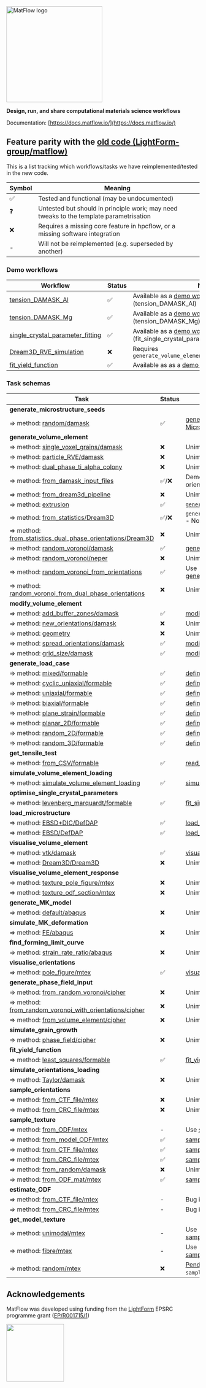 <img src="https://docs.matflow.io/stable/_static/images/logo-90dpi.png" width="250" alt="MatFlow logo"/>

**Design, run, and share computational materials science workflows**

Documentation: [https://docs.matflow.io/](https://docs.matflow.io/)

## Feature parity with the [old code (LightForm-group/matflow)](https://github.com/LightForm-group/matflow)

This is a list tracking which workflows/tasks we have reimplemented/tested in the new code.

| Symbol | Meaning                                                                                |
| ------ | -------------------------------------------------------------------------------------- |
| ✅      | Tested and functional (may be undocumented)                                            |
| ❓      | Untested but should in principle work; may need tweaks to the template parametrisation |
| ❌      | Requires a missing core feature in hpcflow, or a missing software integration          |
| -      | Will not be reimplemented (e.g. superseded by another)                                 |

### Demo workflows

| Workflow                                                                                                                                          | Status | Notes                                                                                                                                                 |
| ------------------------------------------------------------------------------------------------------------------------------------------------- | ------ | ----------------------------------------------------------------------------------------------------------------------------------------------------- |
| [tension_DAMASK_Al](https://github.com/LightForm-group/UoM-CSF-matflow/blob/master/workflows/tension_DAMASK_Al.yml)                               | ✅      | Available as a [demo workflow](https://docs.matflow.io/stable/reference/workflows.html#tension-damask-al) (tension_DAMASK_Al)                         |
| [tension_DAMASK_Mg](https://github.com/LightForm-group/UoM-CSF-matflow/blob/master/workflows/tension_DAMASK_Mg.yml)                               | ✅      | Available as a [demo workflow](https://docs.matflow.io/stable/reference/workflows.html#tension-damask-mg) (tension_DAMASK_Mg)                         |
| [single_crystal_parameter_fitting](https://github.com/LightForm-group/UoM-CSF-matflow/blob/master/workflows/single_crystal_parameter_fitting.yml) | ✅      | Available as a [demo workflow](https://docs.matflow.io/stable/reference/workflows.html#fit-single-crystal-parameters) (fit_single_crystal_parameters) |
| [Dream3D_RVE_simulation](https://github.com/LightForm-group/UoM-CSF-matflow/blob/master/workflows/Dream3D_RVE_simulation.yml)                     | ❌      | Requires `generate_volume_element/from_statistics/Dream3D`                                                                                            |
| [fit_yield_function](https://github.com/LightForm-group/UoM-CSF-matflow/blob/master/workflows/fit_yield_function.yml)                             | ✅      | Available as as a [demo workflow](https://docs.matflow.io/stable/reference/workflows.html#fit-yield-funcs)                                            |


### Task schemas

| Task                                                                                                                                                                                | Status | Notes                                                                                                                                                                                                                                                                    |
| ----------------------------------------------------------------------------------------------------------------------------------------------------------------------------------- | ------ | ------------------------------------------------------------------------------------------------------------------------------------------------------------------------------------------------------------------------------------------------------------------------ |
| **generate_microstructure_seeds**                                                                                                                                                   |        |                                                                                                                                                                                                                                                                          |
| ⇒ method: [random/damask](https://github.com/LightForm-group/UoM-CSF-matflow/blob/569fa7bdc7006d04bd6ed2d4e4b6a114df23492e/task_schemas.yml#L363)                                   | ✅      | [generate_microstructure_seeds](https://docs.matflow.io/stable/reference/template_components/task_schemas.html#generate-microstructure-seeds) / [MicrostructureSeeds](https://docs.matflow.io/stable/reference/template_components/parameters.html#microstructure-seeds) |
| **generate_volume_element**                                                                                                                                                         |        |                                                                                                                                                                                                                                                                          |
| ⇒ method: [single_voxel_grains/damask](https://github.com/LightForm-group/UoM-CSF-matflow/blob/569fa7bdc7006d04bd6ed2d4e4b6a114df23492e/task_schemas.yml#L452)                      | ❌      | Unimplemented                                                                                                                                                                                                                                                            |
| ⇒ method: [particle_RVE/damask](https://github.com/LightForm-group/UoM-CSF-matflow/blob/569fa7bdc7006d04bd6ed2d4e4b6a114df23492e/task_schemas.yml#L477)                             | ❌      | Unimplemented                                                                                                                                                                                                                                                            |
| ⇒ method: [dual_phase_ti_alpha_colony](https://github.com/LightForm-group/UoM-CSF-matflow/blob/569fa7bdc7006d04bd6ed2d4e4b6a114df23492e/task_schemas.yml#L486)                      | ❌      | Unimplemented                                                                                                                                                                                                                                                            |
| ⇒ method: [from_damask_input_files](https://github.com/LightForm-group/UoM-CSF-matflow/blob/569fa7bdc7006d04bd6ed2d4e4b6a114df23492e/task_schemas.yml#L495)                         | ✅/❌    | Demo workflow: [damask-input-files](https://docs.matflow.io/stable/reference/workflows.html#damask-input-files); orientations not yet accepted                                                                                                                           |
| ⇒ method: [from_dream3d_pipeline](https://github.com/LightForm-group/UoM-CSF-matflow/blob/569fa7bdc7006d04bd6ed2d4e4b6a114df23492e/task_schemas.yml#L505)                           | ❌      | Unimplemented                                                                                                                                                                                                                                                            |
| ⇒ method: [extrusion](https://github.com/LightForm-group/UoM-CSF-matflow/blob/569fa7bdc7006d04bd6ed2d4e4b6a114df23492e/task_schemas.yml#L511)                                       | ✅      | [`generate_volume_element/extrusion`](https://docs.matflow.io/stable/reference/template_components/task_schemas.html#generate-volume-element-extrusion)                                                                                                                  |
| ⇒ method: [from_statistics/Dream3D](https://github.com/LightForm-group/UoM-CSF-matflow/blob/569fa7bdc7006d04bd6ed2d4e4b6a114df23492e/task_schemas.yml#L525)                         | ✅/❌    | `generate_volume_element/from_statistics` - Not yet tested with `orientations` input                                                                                                                                                                                     |
| ⇒ method: [from_statistics_dual_phase_orientations/Dream3D](https://github.com/LightForm-group/UoM-CSF-matflow/blob/569fa7bdc7006d04bd6ed2d4e4b6a114df23492e/task_schemas.yml#L568) | ❌      | Unimplemented                                                                                                                                                                                                                                                            |
| ⇒ method: [random_voronoi/damask](https://github.com/LightForm-group/UoM-CSF-matflow/blob/569fa7bdc7006d04bd6ed2d4e4b6a114df23492e/task_schemas.yml#L624)                           | ✅      | [generate_volume_element/from_voronoi](https://docs.matflow.io/stable/reference/template_components/task_schemas.html#generate-volume-element)                                                                                                                           |
| ⇒ method: [random_voronoi/neper](https://github.com/LightForm-group/UoM-CSF-matflow/blob/569fa7bdc7006d04bd6ed2d4e4b6a114df23492e/task_schemas.yml#L647)                            | ❌      | Unimplemented                                                                                                                                                                                                                                                            |
| ⇒ method: [random_voronoi_from_orientations](https://github.com/LightForm-group/UoM-CSF-matflow/blob/569fa7bdc7006d04bd6ed2d4e4b6a114df23492e/task_schemas.yml#L686)                | ✅      | Use [generate_volume_element/from_voronoi](https://docs.matflow.io/stable/reference/template_components/task_schemas.html#generate-volume-element)                                                                                                                       |
| ⇒ method: [random_voronoi_from_dual_phase_orientations](https://github.com/LightForm-group/UoM-CSF-matflow/blob/569fa7bdc7006d04bd6ed2d4e4b6a114df23492e/task_schemas.yml#L716)     | ❌      | Unimplemented                                                                                                                                                                                                                                                            |
| **modify_volume_element**                                                                                                                                                           |        |                                                                                                                                                                                                                                                                          |
| ⇒ method: [add_buffer_zones/damask](https://github.com/LightForm-group/UoM-CSF-matflow/blob/569fa7bdc7006d04bd6ed2d4e4b6a114df23492e/task_schemas.yml#L760)                         | ✅      | [modify_VE/add_buffer_zones](https://docs.matflow.io/stable/reference/template_components/task_schemas.html#modify-ve-add-buffer-zones)                                                                                                                                  |
| ⇒ method: [new_orientations/damask](https://github.com/LightForm-group/UoM-CSF-matflow/blob/569fa7bdc7006d04bd6ed2d4e4b6a114df23492e/task_schemas.yml#L770)                         | ❌      | Unimplemented                                                                                                                                                                                                                                                            |
| ⇒ method: [geometry](https://github.com/LightForm-group/UoM-CSF-matflow/blob/569fa7bdc7006d04bd6ed2d4e4b6a114df23492e/task_schemas.yml#L775)                                        | ❌      | Unimplemented                                                                                                                                                                                                                                                            |
| ⇒ method: [spread_orientations/damask](https://github.com/LightForm-group/UoM-CSF-matflow/blob/569fa7bdc7006d04bd6ed2d4e4b6a114df23492e/task_schemas.yml#L780)                      | ✅      | [modify_VE/spread_orientations](https://docs.matflow.io/stable/reference/template_components/task_schemas.html#modify-ve-spread-orientations)                                                                                                                            |
| ⇒ method: [grid_size/damask](https://github.com/LightForm-group/UoM-CSF-matflow/blob/569fa7bdc7006d04bd6ed2d4e4b6a114df23492e/task_schemas.yml#L786)                                | ✅      | [modify_VE/grid_size](https://docs.matflow.io/stable/reference/template_components/task_schemas.html#modify-ve-grid-size)                                                                                                                                                |
| **generate_load_case**                                                                                                                                                              |        |                                                                                                                                                                                                                                                                          |
| ⇒ method: [mixed/formable](https://github.com/LightForm-group/UoM-CSF-matflow/blob/569fa7bdc7006d04bd6ed2d4e4b6a114df23492e/task_schemas.yml#L912)                                  | ✅      | [define_load_case](https://docs.matflow.io/stable/reference/template_components/task_schemas.html#define-load-case) / [LoadCase](https://docs.matflow.io/stable/reference/template_components/parameters.html#load-case)                                                 |
| ⇒ method: [cyclic_uniaxial/formable](https://github.com/LightForm-group/UoM-CSF-matflow/blob/569fa7bdc7006d04bd6ed2d4e4b6a114df23492e/task_schemas.yml#L933)                        | ✅      | [define_load_case](https://docs.matflow.io/stable/reference/template_components/task_schemas.html#define-load-case) / [LoadCase](https://docs.matflow.io/stable/reference/template_components/parameters.html#load-case)                                                 |
| ⇒ method: [uniaxial/formable](https://github.com/LightForm-group/UoM-CSF-matflow/blob/569fa7bdc7006d04bd6ed2d4e4b6a114df23492e/task_schemas.yml#L966)                               | ✅      | [define_load_case](https://docs.matflow.io/stable/reference/template_components/task_schemas.html#define-load-case) / [LoadCase](https://docs.matflow.io/stable/reference/template_components/parameters.html#load-case)                                                 |
| ⇒ method: [biaxial/formable](https://github.com/LightForm-group/UoM-CSF-matflow/blob/569fa7bdc7006d04bd6ed2d4e4b6a114df23492e/task_schemas.yml#L999)                                | ✅      | [define_load_case](https://docs.matflow.io/stable/reference/template_components/task_schemas.html#define-load-case) / [LoadCase](https://docs.matflow.io/stable/reference/template_components/parameters.html#load-case)                                                 |
| ⇒ method: [plane_strain/formable](https://github.com/LightForm-group/UoM-CSF-matflow/blob/569fa7bdc7006d04bd6ed2d4e4b6a114df23492e/task_schemas.yml#L1034)                          | ✅      | [define_load_case](https://docs.matflow.io/stable/reference/template_components/task_schemas.html#define-load-case) / [LoadCase](https://docs.matflow.io/stable/reference/template_components/parameters.html#load-case)                                                 |
| ⇒ method: [planar_2D/formable](https://github.com/LightForm-group/UoM-CSF-matflow/blob/569fa7bdc7006d04bd6ed2d4e4b6a114df23492e/task_schemas.yml#L1076)                             | ✅      | [define_load_case](https://docs.matflow.io/stable/reference/template_components/task_schemas.html#define-load-case) / [LoadCase](https://docs.matflow.io/stable/reference/template_components/parameters.html#load-case)                                                 |
| ⇒ method: [random_2D/formable](https://github.com/LightForm-group/UoM-CSF-matflow/blob/569fa7bdc7006d04bd6ed2d4e4b6a114df23492e/task_schemas.yml#L1111)                             | ✅      | [define_load_case](https://docs.matflow.io/stable/reference/template_components/task_schemas.html#define-load-case) / [LoadCase](https://docs.matflow.io/stable/reference/template_components/parameters.html#load-case)                                                 |
| ⇒ method: [random_3D/formable](https://github.com/LightForm-group/UoM-CSF-matflow/blob/569fa7bdc7006d04bd6ed2d4e4b6a114df23492e/task_schemas.yml#L1146)                             | ✅      | [define_load_case](https://docs.matflow.io/stable/reference/template_components/task_schemas.html#define-load-case) / [LoadCase](https://docs.matflow.io/stable/reference/template_components/parameters.html#load-case)                                                 |
| **get_tensile_test**                                                                                                                                                                |        |                                                                                                                                                                                                                                                                          |
| ⇒ method: [from_CSV/formable](https://github.com/LightForm-group/UoM-CSF-matflow/blob/569fa7bdc7006d04bd6ed2d4e4b6a114df23492e/task_schemas.yml#L1385)                              | ✅      | [read_tensile_test](https://docs.matflow.io/stable/reference/template_components/task_schemas.html#read-tensile-test)                                                                                                                                                    |
| **simulate_volume_element_loading**                                                                                                                                                 |        |                                                                                                                                                                                                                                                                          |
| ⇒ method: [simulate_volume_element_loading](https://github.com/LightForm-group/UoM-CSF-matflow/blob/569fa7bdc7006d04bd6ed2d4e4b6a114df23492e/task_schemas.yml#L1243)                | ✅      | [simulate_VE_loading](https://docs.matflow.io/stable/reference/template_components/task_schemas.html#simulate-ve-loading)                                                                                                                                                |
| **optimise_single_crystal_parameters**                                                                                                                                              |        |                                                                                                                                                                                                                                                                          |
| ⇒ method: [levenberg_marquardt/formable](https://github.com/LightForm-group/UoM-CSF-matflow/blob/569fa7bdc7006d04bd6ed2d4e4b6a114df23492e/task_schemas.yml#L1447)                   | ✅      | [fit_single_crystal_parameters](https://docs.matflow.io/stable/reference/template_components/task_schemas.html#fit-single-crystal-parameters)                                                                                                                            |
| **load_microstructure**                                                                                                                                                             |        |                                                                                                                                                                                                                                                                          |
| ⇒ method: [EBSD+DIC/DefDAP](https://github.com/LightForm-group/UoM-CSF-matflow/blob/569fa7bdc7006d04bd6ed2d4e4b6a114df23492e/task_schemas.yml#L407)                                 | ✅      | [load_microstructure/EBSD](https://docs.matflow.io/stable/reference/template_components/task_schemas.html#load-microstructure-ebsd)                                                                                                                                      |
| ⇒ method: [EBSD/DefDAP](https://github.com/LightForm-group/UoM-CSF-matflow/blob/569fa7bdc7006d04bd6ed2d4e4b6a114df23492e/task_schemas.yml#L432)                                     | ✅      | [load_microstructure/EBSD_DIC](https://docs.matflow.io/stable/reference/template_components/task_schemas.html#load-microstructure-ebsd-dic)                                                                                                                              |
| **visualise_volume_element**                                                                                                                                                        |        |                                                                                                                                                                                                                                                                          |
| ⇒ method: [vtk/damask](https://github.com/LightForm-group/UoM-CSF-matflow/blob/569fa7bdc7006d04bd6ed2d4e4b6a114df23492e/task_schemas.yml#L800)                                      | ✅      | [visualise_VE/vtk](https://docs.matflow.io/stable/reference/template_components/task_schemas.html#visualise-VE-VTK)                                                                                                                                                      |
| ⇒ method: [Dream3D/Dream3D](https://github.com/LightForm-group/UoM-CSF-matflow/blob/569fa7bdc7006d04bd6ed2d4e4b6a114df23492e/task_schemas.yml#L805)                                 | ❌      | Unimplemented                                                                                                                                                                                                                                                            |
| **visualise_volume_element_response**                                                                                                                                               |        |                                                                                                                                                                                                                                                                          |
| ⇒ method: [texture_pole_figure/mtex](https://github.com/LightForm-group/UoM-CSF-matflow/blob/569fa7bdc7006d04bd6ed2d4e4b6a114df23492e/task_schemas.yml#L845)                        | ❌      | Unimplemented                                                                                                                                                                                                                                                            |
| ⇒ method: [texture_odf_section/mtex](https://github.com/LightForm-group/UoM-CSF-matflow/blob/569fa7bdc7006d04bd6ed2d4e4b6a114df23492e/task_schemas.yml#L886)                        | ❌      | Unimplemented                                                                                                                                                                                                                                                            |
| **generate_MK_model**                                                                                                                                                               |        |                                                                                                                                                                                                                                                                          |
| ⇒ method: [default/abaqus](https://github.com/LightForm-group/UoM-CSF-matflow/blob/569fa7bdc7006d04bd6ed2d4e4b6a114df23492e/task_schemas.yml#L1507)                                 | ❌      | Unimplemented                                                                                                                                                                                                                                                            |
| **simulate_MK_deformation**                                                                                                                                                         |        |                                                                                                                                                                                                                                                                          |
| ⇒ method: [FE/abaqus](https://github.com/LightForm-group/UoM-CSF-matflow/blob/569fa7bdc7006d04bd6ed2d4e4b6a114df23492e/task_schemas.yml#L1515)                                      | ❌      | Unimplemented                                                                                                                                                                                                                                                            |
| **find_forming_limit_curve**                                                                                                                                                        |        |                                                                                                                                                                                                                                                                          |
| ⇒ method: [strain_rate_ratio/abaqus](https://github.com/LightForm-group/UoM-CSF-matflow/blob/569fa7bdc7006d04bd6ed2d4e4b6a114df23492e/task_schemas.yml#L1568)                       | ❌      | Unimplemented                                                                                                                                                                                                                                                            |
| **visualise_orientations**                                                                                                                                                          |        |                                                                                                                                                                                                                                                                          |
| ⇒ method: [pole_figure/mtex](https://github.com/LightForm-group/UoM-CSF-matflow/blob/569fa7bdc7006d04bd6ed2d4e4b6a114df23492e/task_schemas.yml#L1594)                               | ✅      | [visualise_orientations](https://docs.matflow.io/stable/reference/template_components/task_schemas.html#visualise-orientations)                                                                                                                                          |
| **generate_phase_field_input**                                                                                                                                                      |        |                                                                                                                                                                                                                                                                          |
| ⇒ method: [from_random_voronoi/cipher](https://github.com/LightForm-group/UoM-CSF-matflow/blob/569fa7bdc7006d04bd6ed2d4e4b6a114df23492e/task_schemas.yml#L1619)                     | ❌      | Unimplemented                                                                                                                                                                                                                                                            |
| ⇒ method: [from_random_voronoi_with_orientations/cipher](https://github.com/LightForm-group/UoM-CSF-matflow/blob/569fa7bdc7006d04bd6ed2d4e4b6a114df23492e/task_schemas.yml#L1659)   | ❌      | Unimplemented                                                                                                                                                                                                                                                            |
| ⇒ method: [from_volume_element/cipher](https://github.com/LightForm-group/UoM-CSF-matflow/blob/569fa7bdc7006d04bd6ed2d4e4b6a114df23492e/task_schemas.yml#L1704)                     | ❌      | Unimplemented                                                                                                                                                                                                                                                            |
| **simulate_grain_growth**                                                                                                                                                           |        |                                                                                                                                                                                                                                                                          |
| ⇒ method: [phase_field/cipher](https://github.com/LightForm-group/UoM-CSF-matflow/blob/569fa7bdc7006d04bd6ed2d4e4b6a114df23492e/task_schemas.yml#L1751)                             | ❌      | Unimplemented                                                                                                                                                                                                                                                            |
| **fit_yield_function**                                                                                                                                                              |        |                                                                                                                                                                                                                                                                          |
| ⇒ method: [least_squares/formable](https://github.com/LightForm-group/UoM-CSF-matflow/blob/569fa7bdc7006d04bd6ed2d4e4b6a114df23492e/task_schemas.yml#L1350)                         | ✅      | [fit_yield_function](https://docs.matflow.io/stable/reference/template_components/task_schemas.html#fit-yield-function)                                                                                                                                                  |
| **simulate_orientations_loading**                                                                                                                                                   |        |                                                                                                                                                                                                                                                                          |
| ⇒ method: [Taylor/damask](https://github.com/LightForm-group/UoM-CSF-matflow/blob/569fa7bdc7006d04bd6ed2d4e4b6a114df23492e/task_schemas.yml#L1202)                                  | ❌      | Unimplemented                                                                                                                                                                                                                                                            |
| **sample_orientations**                                                                                                                                                             |        |                                                                                                                                                                                                                                                                          |
| ⇒ method: [from_CTF_file/mtex](https://github.com/LightForm-group/UoM-CSF-matflow/blob/569fa7bdc7006d04bd6ed2d4e4b6a114df23492e/task_schemas.yml#L298)                              | ❌      | Unimplemented                                                                                                                                                                                                                                                            |
| ⇒ method: [from_CRC_file/mtex](https://github.com/LightForm-group/UoM-CSF-matflow/blob/569fa7bdc7006d04bd6ed2d4e4b6a114df23492e/task_schemas.yml#L331)                              | ❌      | Unimplemented                                                                                                                                                                                                                                                            |
| **sample_texture**                                                                                                                                                                  |        |                                                                                                                                                                                                                                                                          |
| ⇒ method: [from_ODF/mtex](https://github.com/LightForm-group/UoM-CSF-matflow/blob/569fa7bdc7006d04bd6ed2d4e4b6a114df23492e/task_schemas.yml#L127)                                   | -      | Use [sample_texture_from_ODF_mat/mtex](https://docs.matflow.io/stable/reference/template_components/task_schemas.html#id1)                                                                                                                                               |
| ⇒ method: [from_model_ODF/mtex](https://github.com/LightForm-group/UoM-CSF-matflow/blob/569fa7bdc7006d04bd6ed2d4e4b6a114df23492e/task_schemas.yml#L157)                             | ✅      | [sample_texture_from_model_ODF/mtex](https://docs.matflow.io/stable/reference/template_components/task_schemas.html#id2)                                                                                                                                                 |
| ⇒ method: [from_CTF_file/mtex](https://github.com/LightForm-group/UoM-CSF-matflow/blob/569fa7bdc7006d04bd6ed2d4e4b6a114df23492e/task_schemas.yml#L187)                              | ✅      | [sample_texture_from_CTF_file/mtex](https://docs.matflow.io/stable/reference/template_components/task_schemas.html#sample-texture-from-ctf-file-mtex)                                                                                                                    |
| ⇒ method: [from_CRC_file/mtex](https://github.com/LightForm-group/UoM-CSF-matflow/blob/569fa7bdc7006d04bd6ed2d4e4b6a114df23492e/task_schemas.yml#L220)                              | ✅      | [sample_texture_from_CRC_file/mtex](https://docs.matflow.io/stable/reference/template_components/task_schemas.html#sample-texture-from-crc-file-mtex)                                                                                                                    |
| ⇒ method: [from_random/damask](https://github.com/LightForm-group/UoM-CSF-matflow/blob/569fa7bdc7006d04bd6ed2d4e4b6a114df23492e/task_schemas.yml#L244)                              | ❌      | Unimplemented                                                                                                                                                                                                                                                            |
| ⇒ method: [from_ODF_mat/mtex](https://github.com/LightForm-group/UoM-CSF-matflow/blob/569fa7bdc7006d04bd6ed2d4e4b6a114df23492e/task_schemas.yml#L262)                               | ✅      | [sample_texture_from_ODF_mat/mtex](https://docs.matflow.io/stable/reference/template_components/task_schemas.html#id1)                                                                                                                                                   |
| **estimate_ODF**                                                                                                                                                                    |        |                                                                                                                                                                                                                                                                          |
| ⇒ method: [from_CTF_file/mtex](https://github.com/LightForm-group/UoM-CSF-matflow/blob/569fa7bdc7006d04bd6ed2d4e4b6a114df23492e/task_schemas.yml#L81)                               | -      | Bug in MTEX's ODF export.                                                                                                                                                                                                                                                |
| ⇒ method: [from_CRC_file/mtex](https://github.com/LightForm-group/UoM-CSF-matflow/blob/569fa7bdc7006d04bd6ed2d4e4b6a114df23492e/task_schemas.yml#L101)                              | -      | Bug in MTEX's ODF export.                                                                                                                                                                                                                                                |
| **get_model_texture**                                                                                                                                                               |        |                                                                                                                                                                                                                                                                          |
| ⇒ method: [unimodal/mtex](https://github.com/LightForm-group/UoM-CSF-matflow/blob/569fa7bdc7006d04bd6ed2d4e4b6a114df23492e/task_schemas.yml#L14)                                    | -      | Use [sample_texture_from_model_ODF/mtex](https://docs.matflow.io/stable/reference/template_components/task_schemas.html#id2)                                                                                                                                             |
| ⇒ method: [fibre/mtex](https://github.com/LightForm-group/UoM-CSF-matflow/blob/569fa7bdc7006d04bd6ed2d4e4b6a114df23492e/task_schemas.yml#L35)                                       | -      | Use [sample_texture_from_model_ODF/mtex](https://docs.matflow.io/stable/reference/template_components/task_schemas.html#id2)                                                                                                                                             |
| ⇒ method: [random/mtex](https://github.com/LightForm-group/UoM-CSF-matflow/blob/569fa7bdc7006d04bd6ed2d4e4b6a114df23492e/task_schemas.yml#L54)                                      | ❌      | [Pending](https://github.com/hpcflow/matflow-new/issues/180) (as `sample_texture_from_random/mtex`)                                                                                                                                                                      |


## Acknowledgements

MatFlow was developed using funding from the [LightForm](https://lightform.org.uk/) EPSRC programme grant ([EP/R001715/1](https://gow.epsrc.ukri.org/NGBOViewGrant.aspx?GrantRef=EP/R001715/1))

<img src="https://lightform-group.github.io/wiki/assets/images/site/lightform-logo.png" width="150"/>
